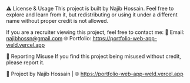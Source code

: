 ⚠️ License & Usage
This project is built by Najib Hossain. Feel free to explore and learn from it, but redistributing or using it under a different name without proper credit is not allowed.

If you are a recruiter viewing this project, feel free to contact me:
📧 Email: najibhossn@gmail.com 
🌐 Portfolio: https://portfolio-web-app-weld.vercel.app

📩 Reporting Misuse
If you find this project being misused without credit, please report it.

🔗 Project by Najib Hossain | 🌐 https://portfolio-web-app-weld.vercel.app
